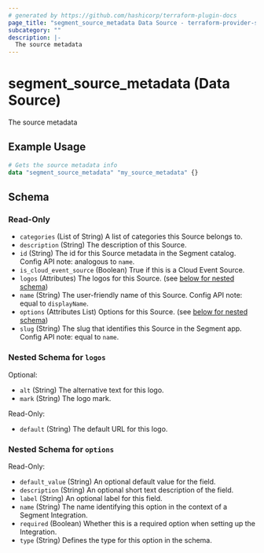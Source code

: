 ```yaml
---
# generated by https://github.com/hashicorp/terraform-plugin-docs
page_title: "segment_source_metadata Data Source - terraform-provider-segment"
subcategory: ""
description: |-
  The source metadata
---
```


# segment_source_metadata (Data Source)

The source metadata

## Example Usage

```terraform
# Gets the source metadata info
data "segment_source_metadata" "my_source_metadata" {}
```

<!-- schema generated by tfplugindocs -->
## Schema

### Read-Only

- `categories` (List of String) A list of categories this Source belongs to.
- `description` (String) The description of this Source.
- `id` (String) The id for this Source metadata in the Segment catalog. Config API note: analogous to `name`.
- `is_cloud_event_source` (Boolean) True if this is a Cloud Event Source.
- `logos` (Attributes) The logos for this Source. (see [below for nested schema](#nestedatt--logos))
- `name` (String) The user-friendly name of this Source. Config API note: equal to `displayName`.
- `options` (Attributes List) Options for this Source. (see [below for nested schema](#nestedatt--options))
- `slug` (String) The slug that identifies this Source in the Segment app. Config API note: equal to `name`.

<a id="nestedatt--logos"></a>
### Nested Schema for `logos`

Optional:

- `alt` (String) The alternative text for this logo.
- `mark` (String) The logo mark.

Read-Only:

- `default` (String) The default URL for this logo.


<a id="nestedatt--options"></a>
### Nested Schema for `options`

Read-Only:

- `default_value` (String) An optional default value for the field.
- `description` (String) An optional short text description of the field.
- `label` (String) An optional label for this field.
- `name` (String) The name identifying this option in the context of a Segment Integration.
- `required` (Boolean) Whether this is a required option when setting up the Integration.
- `type` (String) Defines the type for this option in the schema.
